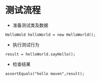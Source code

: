 # 测试流程
- 准备测试类及数据 
```
HelloWold helloWorld = new HelloWorld();
```
- 执行测试行为
```
result = helloWorld.sayHello();
```
- 检查结果
```
assertEquals("hello maven",result);
```